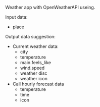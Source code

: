 

Weather app with OpenWeatherAPI useing.

Input data: 
- place 


Output data suggestion:

- Current weather data:
    - city
    - temperature
    - main.feels_like
    - wind.speed
    - weather disc
    - weather icon
- Call hourly forecast data
    - temperature
    - time
    - icon

